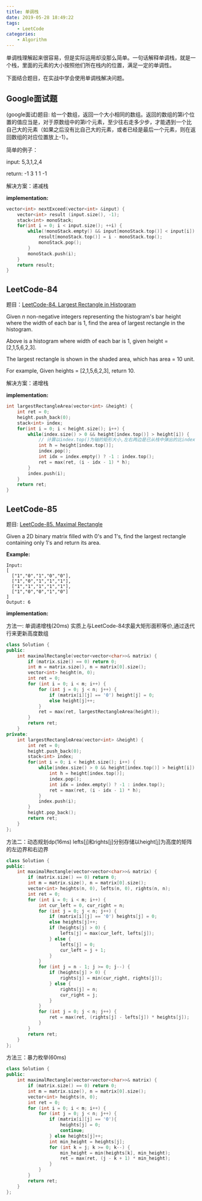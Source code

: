 ```yaml
---
title: 单调栈
date: 2019-05-28 18:49:22
tags:
    - LeetCode
categories:
    - Algorithm
---
```


单调栈理解起来很容易，但是实际运用却没那么简单。一句话解释单调栈，就是一个栈，里面的元素的大小按照他们所在栈内的位置，满足一定的单调性。

下面结合题目，在实战中学会使用单调栈解决问题。

## Google面试题

(google面试)题目: 给一个数组，返回一个大小相同的数组。返回的数组的第i个位置的值应当是，对于原数组中的第i个元素，至少往右走多少步，才能遇到一个比自己大的元素（如果之后没有比自己大的元素，或者已经是最后一个元素，则在返回数组的对应位置放上-1）。

简单的例子：

input: 5,3,1,2,4

return: -1 3 1 1 -1

解决方案：递减栈

**implementation:**

``` C++
vector<int> nextExceed(vector<int> &input) {
	vector<int> result (input.size(), -1);
	stack<int> monoStack;
	for(int i = 0; i < input.size(); ++i) {	
		while(!monoStack.empty() && input[monoStack.top()] < input[i]) {
			result[monoStack.top()] = i - monoStack.top();
			monoStack.pop();
		}
		monoStack.push(i);
	}
	return result;
}
```

## LeetCode-84

题目：[LeetCode-84. Largest Rectangle in Histogram](https://leetcode.com/problems/largest-rectangle-in-histogram/)

Given *n* non-negative integers representing the histogram's bar height where the width of each bar is 1, find the area of largest rectangle in the histogram.

Above is a histogram where width of each bar is 1, given height = [2,1,5,6,2,3].

The largest rectangle is shown in the shaded area, which has area = 10 unit.

For example,
Given heights = [2,1,5,6,2,3],
return 10.

解决方案：递增栈

**implementation:**

```C++
int largestRectangleArea(vector<int> &height) {
    int ret = 0;
    height.push_back(0);
    stack<int> index;
    for(int i = 0; i < height.size(); i++) {
        while(index.size() > 0 && height[index.top()] > height[i]) {
            // 计算以index.top()为轴的矩形大小,左右两边是已从栈中弹出的比index.top()高的小矩形
            int h = height[index.top()];
            index.pop();
            int idx = index.empty() ? -1 : index.top();
            ret = max(ret, (i - idx - 1) * h);
        }
        index.push(i);
    }
    return ret;
}
```

## LeetCode-85

题目: [LeetCode-85. Maximal Rectangle](https://leetcode.com/problems/maximal-rectangle/)

Given a 2D binary matrix filled with 0's and 1's, find the largest rectangle containing only 1's and return its area.

**Example:**

```
Input:
[
  ["1","0","1","0","0"],
  ["1","0","1","1","1"],
  ["1","1","1","1","1"],
  ["1","0","0","1","0"]
]
Output: 6
```

**implementation:**

方法一:  单调递增栈(20ms)
实质上与LeetCode-84求最大矩形面积等价,通过迭代行来更新高度数组

```C++
class Solution {
public:
    int maximalRectangle(vector<vector<char>>& matrix) {
        if (matrix.size() == 0) return 0;
        int m = matrix.size(), n = matrix[0].size();
        vector<int> height(n, 0);
        int ret = 0;
        for (int i = 0; i < m; i++) {
            for (int j = 0; j < n; j++) {
                if (matrix[i][j] == '0') height[j] = 0;
                else height[j]++;
            }
            ret = max(ret, largestRectangleArea(height));
        }
        return ret;
    }
private:
    int largestRectangleArea(vector<int> &height) {
        int ret = 0;
        height.push_back(0);
        stack<int> index;
        for(int i = 0; i < height.size(); i++) {
            while(index.size() > 0 && height[index.top()] > height[i]) {
                int h = height[index.top()];
                index.pop();
                int idx = index.empty() ? -1 : index.top();
                ret = max(ret, (i - idx - 1) * h);
            }
            index.push(i);
        }
        height.pop_back();
        return ret;
    }
};
```

方法二：动态规划dp(16ms)
lefts[j]和rights[j]分别存储以height[j]为高度的矩阵的左边界和右边界

```C++
class Solution {
public:
    int maximalRectangle(vector<vector<char>>& matrix) {
        if (matrix.size() == 0) return 0;
        int m = matrix.size(), n = matrix[0].size();
        vector<int> heights(n, 0), lefts(n, 0), rights(n, n);
        int ret = 0;
        for (int i = 0; i < m; i++) {
            int cur_left = 0, cur_right = n;
            for (int j = 0; j < n; j++) {
                if (matrix[i][j] == '0') heights[j] = 0;
                else heights[j]++;
                if (heights[j] > 0) {
                    lefts[j] = max(cur_left, lefts[j]);
                } else {
                    lefts[j] = 0;
                    cur_left = j + 1;
                }
            }
            for (int j = n - 1; j >= 0; j--) {
                if (heights[j] > 0) {
                    rights[j] = min(cur_right, rights[j]);
                } else {
                    rights[j] = n;
                    cur_right = j;
                }
            }
            for (int j = 0; j < n; j++) {
                ret = max(ret, (rights[j] - lefts[j]) * heights[j]);
            }
        }
        return ret;
    }
};
```

方法三：暴力枚举(60ms)

```C++
class Solution {
public:
    int maximalRectangle(vector<vector<char>>& matrix) {
        if (matrix.size() == 0) return 0;
        int m = matrix.size(), n = matrix[0].size();
        vector<int> heights(n, 0);
        int ret = 0;
        for (int i = 0; i < m; i++) {
            for (int j = 0; j < n; j++) {
                if (matrix[i][j] == '0'){
                    heights[j] = 0;
                    continue;
                } else heights[j]++;
                int min_height = heights[j];
                for (int k = j; k >= 0; k--) {
                    min_height = min(heights[k], min_height);
                    ret = max(ret, (j - k + 1) * min_height);
                }
            } 
        }
        return ret;
    }
};
```



